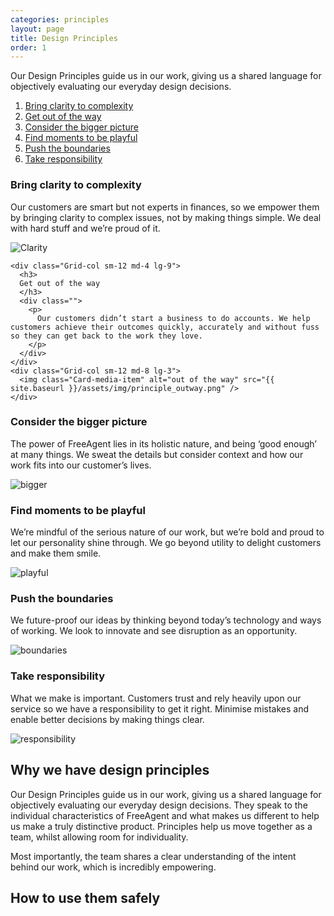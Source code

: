 ```yaml
---
categories: principles
layout: page
title: Design Principles
order: 1
---
```


Our Design Principles guide us in our work, giving us a shared language for objectively evaluating our everyday design decisions.


1. [Bring clarity to complexity](#clarity)
2. [Get out of the way](#way)
3. [Consider the bigger picture](#bigger)
4. [Find moments to be playful](#playful)
5. [Push the boundaries](#boundaries)
6. [Take responsibility](#responsibility)


<div class="u-padding-bottom--large u-padding-top--large">

  <div class="Grid-row">
    <div class="Grid-col sm-12 md-4 lg-9">
      <h3>
      Bring clarity to complexity
      </h3>
      <div class="">
        <p>
          Our customers are smart but not experts in finances, so we empower them by bringing clarity to complex issues, not by making things simple. We deal with hard stuff and we’re proud of it.
        </p>
      </div>
    </div>
    <div class="Grid-col sm-12 md-8 lg-3">
      <img class="Card-media-item" alt="Clarity" src="{{ site.baseurl }}/assets/img/principle_clarity.png" />
    </div>
  </div>

  <div class="Grid-row">

    <div class="Grid-col sm-12 md-4 lg-9">
      <h3>
      Get out of the way
      </h3>
      <div class="">
        <p>
          Our customers didn’t start a business to do accounts. We help customers achieve their outcomes quickly, accurately and without fuss so they can get back to the work they love.
        </p>
      </div>
    </div>
    <div class="Grid-col sm-12 md-8 lg-3">
      <img class="Card-media-item" alt="out of the way" src="{{ site.baseurl }}/assets/img/principle_outway.png" />
    </div>
  </div>

  <div class="Grid-row">
    <div class="Grid-col sm-12 md-4 lg-9">
      <h3>
      Consider the bigger picture
      </h3>
      <div class="">
        <p>
          The power of FreeAgent lies in its holistic nature, and being ‘good enough’ at many things. We sweat the details but consider context and how our work fits into our customer’s lives.
        </p>
      </div>
    </div>
    <div class="Grid-col sm-12 md-8 lg-3">
      <img class="Card-media-item" alt="bigger" src="{{ site.baseurl }}/assets/img/principle_bigger.png" />
    </div>
  </div>

  <div class="Grid-row">
    <div class="Grid-col sm-12 md-4 lg-9">
      <h3>
        Find moments to be playful
      </h3>
      <div class="">
        <p>
          We’re mindful of the serious nature of our work, but we’re bold and proud to let our personality shine through. We go beyond utility to delight customers and make them smile.
        </p>
      </div>
    </div>
    <div class="Grid-col sm-12 md-8 lg-3">
      <img class="Card-media-item" alt="playful" src="{{ site.baseurl }}/assets/img/principle_playful.png" />
    </div>

  </div>

  <div class="Grid-row">
    <div class="Grid-col sm-12 md-4 lg-9">
      <h3>
      Push the boundaries
      </h3>
      <div class="">
        <p>
          We future-proof our ideas by thinking beyond today’s technology and ways of working. We look to innovate and see disruption as an opportunity.
        </p>
      </div>
    </div>
    <div class="Grid-col sm-12 md-8 lg-3">
      <img class="Card-media-item" alt="boundaries" src="{{ site.baseurl }}/assets/img/principle_boundaries.png" />
    </div>

  </div>

  <div class="Grid-row">
    <div class="Grid-col sm-12 md-4 lg-9">
      <h3>
      Take responsibility
      </h3>
      <div class="">
        <p>
          What we make is important. Customers trust and rely heavily upon our service so we have a responsibility to get it right. Minimise mistakes and enable better decisions by making things clear.
        </p>
      </div>
    </div>
    <div class="Grid-col sm-12 md-8 lg-3">
      <img class="Card-media-item" alt="responsibility" src="{{ site.baseurl }}/assets/img/principle_responsibility.png" />
    </div>
  </div>



</div>


## Why we have design principles
Our Design Principles guide us in our work, giving us a shared language for objectively evaluating our everyday design decisions. They speak to the individual characteristics of FreeAgent and what makes us different to help us make a truly distinctive product. Principles help us move together as a team, whilst allowing room for individuality.

Most importantly, the team shares a clear understanding of the intent behind our work, which is incredibly empowering.

## How to use them safely
